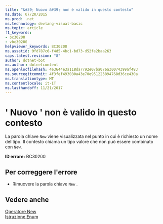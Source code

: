 ```yaml
---
title: "&#39; Nuovo &#39; non è valido in questo contesto"
ms.date: 07/20/2015
ms.prod: .net
ms.technology: devlang-visual-basic
ms.topic: article
f1_keywords:
- bc30200
- vbc30200
helpviewer_keywords: BC30200
ms.assetid: 9fd787c6-f4d5-4bc1-bd73-d52fe2baa263
caps.latest.revision: "8"
author: dotnet-bot
ms.author: dotnetcontent
ms.openlocfilehash: 4e3644e3a118da7792e07ba076a30074399af483
ms.sourcegitcommit: 4f3fef493080a43e70e951223894768d36ce430a
ms.translationtype: MT
ms.contentlocale: it-IT
ms.lasthandoff: 11/21/2017
---
```

# <a name="39new39-is-not-valid-in-this-context"></a>&#39; Nuovo &#39; non è valido in questo contesto
La parola chiave `New` viene visualizzata nel punto in cui è richiesto un nome del tipo. Il contesto chiama un tipo valore che non può essere combinato con `New`.  
  
 **ID errore:** BC30200  
  
## <a name="to-correct-this-error"></a>Per correggere l'errore  
  
-   Rimuovere la parola chiave `New` .  
  
## <a name="see-also"></a>Vedere anche  
 [Operatore New](../../visual-basic/language-reference/operators/new-operator.md)  
 [Istruzione Enum](../../visual-basic/language-reference/statements/enum-statement.md)
